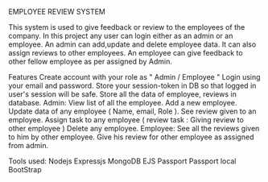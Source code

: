 EMPLOYEE REVIEW SYSTEM

This system is used to give feedback or review to the employees of the company. In this project any user can login either as an admin or an employee.
An admin can add,update and delete employee data.
It can also assign reviews to other employees.
An employee can give feedback to other fellow employee as per assigned by Admin.


Features
Create account with your role as " Admin / Employee "
Login using your email and password.
Store your session-token in DB so that logged in user's session will be safe.
Store all the data of employee, reviews in database.
Admin:
View list of all the employee.
Add a new employee.
Update data of any employee ( Name, email, Role ).
See review given to an employee.
Assign task to any employee ( review task : Giving review to other employee )
Delete any employee.
Employee:
See all the reviews given to him by other employee.
Give his review for other employee as assigned from admin.


Tools used:
Nodejs
Expressjs
MongoDB
EJS
Passport
Passport local
BootStrap
